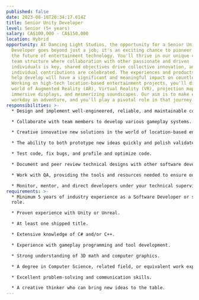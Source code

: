 ```yaml
---
published: false
date: 2023-08-18T20:34:17.614Z
title: Senior Unity Developer
level: Senior (5+ years)
salary: CA$100,000 - CA$150,000
location: Hybrid
opportunity: At Dancing Light Studios, the opportunity for a Senior Unity
  Developer goes beyond just a job; it's an exciting chance to pioneer and shape
  the future of entertainment technology. You'll thrive in our unique cell-based
  team structure where collaboration with other passionate and driven
  individuals is key, shared objectives drive collective innovation, and
  individual contributions are celebrated. The experiences and products you'll
  help develop will have a significant and meaningful impact on countless lives.
  Working on high-tech location-based entertainment projects, you'll dive into a
  world of Augmented Reality (AR), Virtual Reality (VR), projection mapping,
  immersive displays, and mesmerizing soundscapes. Our aim is to make every
  workday an adventure, and you'll play a pivotal role in that journey.
responsibilities: >-
  * Design and implement well-engineered, reliable, and maintainable code.

  * Collaborate with team members to develop various gameplay systems.

  * Creative innovative new solutions in the world of location-based entertainment.

  * The ability to both prototype new ideas quickly and polish validated ideas to perfection.

  * Test code, fix bugs, and profile and optimize code.

  * Document and peer review technical designs with other software developers.

  * Work with QA, providing the tools and resources needed to ensure our products hit the highest standards of quality.

  * Monitor, mentor, and direct developers under your technical supervision to maximize their potential, their efficiency, and their adherence to the studio's code quality and standards.
requirements: >-
  * Minimum 5 years of industry experience as a Software Developer or similar
  role.

  * Proven experience with Unity or Unreal.

  * At least one shipped title.

  * Extensive knowledge of C# and/or C++.

  * Experience with gameplay programming and tool development.

  * Strong understanding of 3D math and computer graphics.

  * A degree in Computer Science, related field, or equivalent work experience.

  * Excellent problem-solving and communication skills.

  * A creative thinker who can bring new ideas to the table.
---
```

